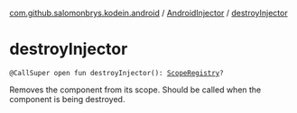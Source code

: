 [com.github.salomonbrys.kodein.android](../index.md) / [AndroidInjector](index.md) / [destroyInjector](.)

# destroyInjector

`@CallSuper open fun destroyInjector(): `[`ScopeRegistry`](../../com.github.salomonbrys.kodein.bindings/-scope-registry/index.md)`?`

Removes the component from its scope. Should be called when the component is being destroyed.

